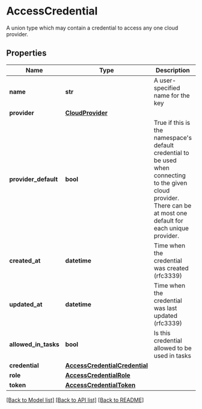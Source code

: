 # AccessCredential

A union type which may contain a credential to access any one cloud provider.

## Properties

| Name                 | Type                                                            | Description                                                                                                                                                               | Notes                 |
| -------------------- | --------------------------------------------------------------- | ------------------------------------------------------------------------------------------------------------------------------------------------------------------------- | --------------------- |
| **name**             | **str**                                                         | A user-specified name for the key                                                                                                                                         | [optional]            |
| **provider**         | [**CloudProvider**](CloudProvider.md)                           |                                                                                                                                                                           | [optional]            |
| **provider_default** | **bool**                                                        | True if this is the namespace&#39;s default credential to be used when connecting to the given cloud provider. There can be at most one default for each unique provider. | [optional]            |
| **created_at**       | **datetime**                                                    | Time when the credential was created (rfc3339)                                                                                                                            | [optional] [readonly] |
| **updated_at**       | **datetime**                                                    | Time when the credential was last updated (rfc3339)                                                                                                                       | [optional] [readonly] |
| **allowed_in_tasks** | **bool**                                                        | Is this credential allowed to be used in tasks                                                                                                                            | [optional]            |
| **credential**       | [**AccessCredentialCredential**](AccessCredentialCredential.md) |                                                                                                                                                                           | [optional]            |
| **role**             | [**AccessCredentialRole**](AccessCredentialRole.md)             |                                                                                                                                                                           | [optional]            |
| **token**            | [**AccessCredentialToken**](AccessCredentialToken.md)           |                                                                                                                                                                           | [optional]            |

[[Back to Model list]](../README.md#documentation-for-models) [[Back to API list]](../README.md#documentation-for-api-endpoints) [[Back to README]](../README.md)
